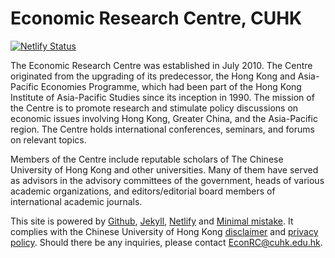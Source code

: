 

# Economic Research Centre, CUHK

[![Netlify Status](https://api.netlify.com/api/v1/badges/3c73193c-7639-439e-bdcd-2530b889317f/deploy-status)](https://app.netlify.com/sites/cuhk-erc/deploys)

The Economic Research Centre was established in July 2010. The Centre originated from the upgrading of its predecessor, the Hong Kong and Asia-Pacific Economies Programme, which had been part of the Hong Kong Institute of Asia-Pacific Studies since its inception in 1990. The mission of the Centre is to promote research and stimulate policy discussions on economic issues involving Hong Kong, Greater China, and the Asia-Pacific region. The Centre holds international conferences, seminars, and forums on relevant topics.

Members of the Centre include reputable scholars of The Chinese University of Hong Kong and other universities. Many of them have served as advisors in the advisory committees of the government, heads of various academic organizations, and editors/editorial board members of international academic journals.

This site is powered by [Github](https://github.com/), [Jekyll](https://jekyllrb.com/), [Netlify](https://www.netlify.com/) and [Minimal mistake](https://mmistakes.github.io/minimal-mistakes/). It complies with the Chinese University of Hong Kong [disclaimer](http://www.cuhk.edu.hk/english/privacy.html) and [privacy policy](http://www.cuhk.edu.hk/english/disclaimer.html). Should there be any inquiries, please contact [EconRC@cuhk.edu.hk](mailto:EconRC@cuhk.edu.hk).
